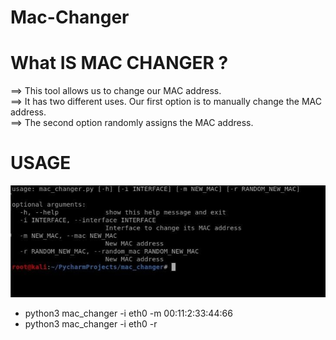 # Mac-Changer


# What IS MAC CHANGER ?

==> This tool allows us to change our MAC address. <br>
==> It has two different uses. Our first option is to manually change the MAC address. <br>
==> The second option randomly assigns the MAC address.









# USAGE


![](usage.jpeg)

<ul>
  <li>
    python3 mac_changer -i eth0 -m 00:11:2:33:44:66
  </li>
  <li>
    python3 mac_changer -i eth0 -r
  </li>
</ul>

